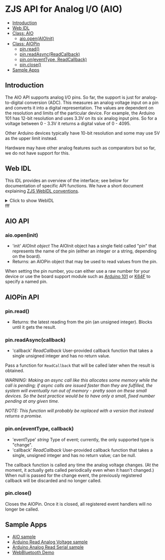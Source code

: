 ZJS API for Analog I/O (AIO)
============================

* [Introduction](#introduction)
* [Web IDL](#web-idl)
* [Class: AIO](#aio-api)
  * [aio.open(AIOInit)](#aioopenaioinit)
* [Class: AIOPin](#aiopin-api)
  * [pin.read()](#pinread)
  * [pin.readAsync(ReadCallback)](#pinreadasyncreadcallback)
  * [pin.on(eventType, ReadCallback)](#pinoneventtype-readcallback)
  * [pin.close()](#pinclose)
* [Sample Apps](#sample-apps)

Introduction
------------
The AIO API supports analog I/O pins. So far, the support is just for
analog-to-digital conversion (ADC). This measures an analog voltage input on a
pin and converts it into a digital representation. The values are dependent on
the resolution and limits of the particular device. For example, the Arduino 101
has 12-bit resolution and uses 3.3V on its six analog input pins. So for a
voltage between 0 - 3.3V it returns a digital value of 0 - 4095.

Other Arduino devices typically have 10-bit resolution and some may use 5V as
the upper limit instead.

Hardware may have other analog features such as comparators but so far, we do
not have support for this.

Web IDL
-------

This IDL provides an overview of the interface; see below for
documentation of specific API functions.  We have a short document
explaining [ZJS WebIDL conventions](Notes_on_WebIDL.md).

<details>
<summary>Click to show WebIDL</summary>
<pre>
// require returns an AIO object
// var aio = require('aio');<p>[ReturnFromRequire]
interface AIO {
    AIOPin open(AIOInit init);
};<p>dictionary AIOInit {
    (unsigned long or string) pin;
};<p>interface AIOPin {
    unsigned long read();
    void readAsync(ReadCallback callback);  // TODO: change to return a promise
    void on(string eventType, ReadCallback callback);
    void close();
};<p>callback ReadCallback = void (unsigned long value);
</pre>
</details>fff

AIO API
-------
### aio.open(init)
* 'init' *AIOInit object*  The AIOInit object has a single field called "pin"
  that represents the name of the pin (either an integer or a string,
  depending on the board).
* Returns: an AIOPin object that may be used to read values from the pin.

When setting the pin number, you can either use a raw
number for your device or use the board support module such as
[Arduino 101](./boards/arduino_101.md) or [K64F](./boards/frdm_k64f.md) to
specify a named pin.

AIOPin API
----------
### pin.read()
* Returns: the latest reading from the pin (an unsigned integer). Blocks until it gets the result.

### pin.readAsync(callback)
* 'callback' *ReadCallback* User-provided callback function that takes
  a single unsigned integer and has no return value.

Pass a function for `ReadCallback` that will be called later when the result is
obtained.

*WARNING: Making an async call like this allocates some memory while the call
is pending; if async calls are issued faster than they are fulfilled,
the system will
eventually run out of memory - pretty soon on these small devices. So the best
practice would be to have only a small, fixed number pending at
any given time.*

*NOTE: This function will probably be replaced with a version that instead
returns a promise.*

### pin.on(eventType, callback)
* 'eventType' *string* Type of event; currently, the only supported
  type is "change".
* 'callback' *ReadCallback* User-provided callback function that takes
  a single, unsigned integer and has no return value; can be null.

The callback function is called any time the analog voltage changes. (At the moment,
it actually gets called periodically even when it hasn't changed.) When null is
passed for the change event, the previously registered callback will be
discarded and no longer called.

### pin.close()

Closes the AIOPin. Once it is closed, all registered event handlers will no
longer be called.

Sample Apps
-----------
* [AIO sample](../samples/AIO.js)
* [Arduino Read Analog Voltage sample](../samples/arduino/basics/ReadAnalogVoltage.js)
* [Arduino Analog Read Serial sample](../samples/arduino/basics/AnalogReadSerial.js)
* [WebBluetooth Demo](../samples/WebBluetoothDemo.js)
